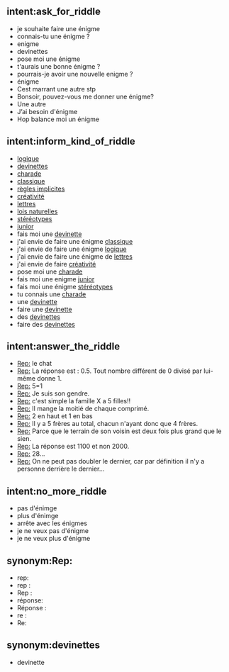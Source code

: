 ## intent:ask_for_riddle
- je souhaite faire une énigme
- connais-tu une énigme ?
- enigme
- devinettes
- pose moi une énigme
- t'aurais une bonne énigme ?
- pourrais-je avoir une nouvelle enigme ?
- énigme
- Cest marrant une autre stp
- Bonsoir, pouvez-vous me donner une énigme?
- Une autre
- J’ai besoin d'énigme
- Hop balance moi un énigme

## intent:inform_kind_of_riddle
- [logique](riddle_category)
- [devinettes](riddle_category)
- [charade](riddle_category)
- [classique](riddle_category)
- [règles implicites](riddle_category)
- [créativité](riddle_category)
- [lettres](riddle_category)
- [lois naturelles](riddle_category)
- [stéréotypes](riddle_category)
- [junior](riddle_category)
- fais moi une [devinette](riddle_category)
- j'ai envie de faire une énigme [classique](riddle_category)
- j'ai envie de faire une énigme [logique](riddle_category)
- j'ai envie de faire une énigme de [lettres](riddle_category)
- j'ai envie de faire [créativité](riddle_category)
- pose moi une [charade](riddle_category)
- fais moi une enigme [junior](riddle_category)
- fais moi une énigme [stéréotypes](riddle_category)
- tu connais une [charade](riddle_category)
- une [devinette](riddle_category)
- faire une [devinette](riddle_category)
- des [devinettes](riddle_category)
- faire des [devinettes](riddle_category)

## intent:answer_the_riddle
- [Rep:](user_riddle_solution) le chat
- [Rep:](user_riddle_solution) La réponse est : 0.5. Tout nombre différent de 0 divisé par lui-même donne 1.
- [Rep:](user_riddle_solution) 5=1
- [Rep:](user_riddle_solution) Je suis son gendre.
- [Rep:](user_riddle_solution) c'est simple la famille X a 5 filles!!
- [Rep:](user_riddle_solution) Il mange la moitié de chaque comprimé.
- [Rep:](user_riddle_solution) 2 en haut et 1 en bas
- [Rep:](user_riddle_solution) Il y a 5 frères au total, chacun n'ayant donc que 4 frères.
- [Rep:](user_riddle_solution) Parce que le terrain de son voisin est deux fois plus grand que le sien.
- [Rep:](user_riddle_solution) La réponse est 1100 et non 2000.
- [Rep:](user_riddle_solution) 28...
- [Rep:](user_riddle_solution) On ne peut pas doubler le dernier, car par définition il n'y a personne derrière le dernier...

## intent:no_more_riddle
- pas d'énimge
- plus d'énimge
- arrête avec les énigmes
- je ne veux pas d'énigme
- je ne veux plus d'énigme 

## synonym:Rep:
- rep:
- rep :
- Rep :
- réponse:
- Réponse :
- re :
- Re:

## synonym:devinettes
- devinette
